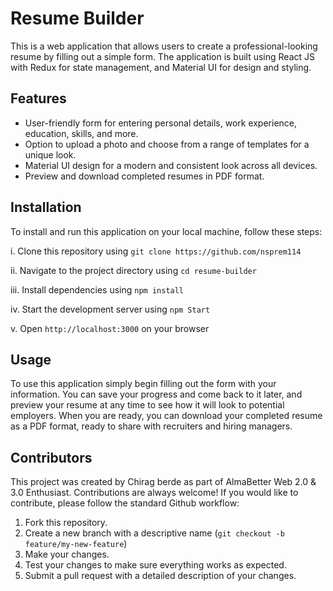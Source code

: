 <!-- @format -->

# Resume Builder

This is a web application that allows users to create a professional-looking resume by filling out a simple form. The application is built using React JS with Redux for state management, and Material UI for design and styling.

## Features

- User-friendly form for entering personal details, work experience, education, skills, and more.
- Option to upload a photo and choose from a range of templates for a unique look.
- Material UI design for a modern and consistent look across all devices.
- Preview and download completed resumes in PDF format.

## Installation

To install and run this application on your local machine, follow these steps:

i. Clone this repository using `git clone https://github.com/nsprem114`

ii. Navigate to the project directory using `cd resume-builder`

iii. Install dependencies using `npm install`

iv. Start the development server using `npm Start`

v. Open `http://localhost:3000` on your browser

## Usage

To use this application simply begin filling out the form with your information. You can save your progress and come back to it later, and preview your resume at any time to see how it will look to potential employers. When you are ready, you can download your completed resume as a PDF format, ready to share with recruiters and hiring managers.

## Contributors

This project was created by Chirag berde as part of AlmaBetter Web 2.0 & 3.0 Enthusiast. Contributions are always welcome! If you would like to contribute, please follow the standard Github workflow:

1. Fork this repository.
2. Create a new branch with a descriptive name (`git checkout -b feature/my-new-feature`)
3. Make your changes.
4. Test your changes to make sure everything works as expected.
5. Submit a pull request with a detailed description of your changes.
